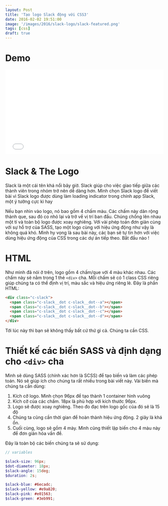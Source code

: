 ```yaml
---
layout: Post
title: 'Tạo logo Slack động với CSS3'
date: 2016-02-02 19:51:00
image: '/images/2016/slack-logo/slack-featured.png'
tags: [css]
draft: true
---
```


# Demo

<iframe height='268' scrolling='no' src='//codepen.io/thangngoc89/embed/QyBQQg/?height=268&theme-id=0&default-tab=result' frameborder='no' allowtransparency='true' allowfullscreen='true' style='width: 100%;'>See the Pen <a href='http://codepen.io/thangngoc89/pen/QyBQQg/'>Slack logo with pure CSS3</a> by Khoa Nguyen (<a href='http://codepen.io/thangngoc89'>@thangngoc89</a>) on <a href='http://codepen.io'>CodePen</a>.
</iframe>

# Slack & The Logo

Slack là một cái tên khá nổi bây giờ. Slack giúp cho việc giao tiếp giữa
các thành viên trong nhóm trở nên dễ dàng hơn. Mình chọn Slack logo để viết bài
vì Slack logo được dùng làm loading indicator trong chính app Slack, một ý tưởng
cực kì hay

Nếu bạn nhìn vào logo, nó bao gồm 4 chấm màu. Các chấm này dãn rộng thành que,
sau đó co nhỏ lại và trở về vị trí ban đầu. Chúng chồng lên nhau một tí
và toàn bộ logo được xoay nghiêng. Với vài phép toán đơn giản cùng với sự hỗ trợ
của SASS, tạo một logo cùng với hiệu ứng động như vậy là không quá khó.
Mình hy vọng là sau bài này, các bạn sẽ tự tin hơn với việc dùng hiệu ứng động
của CSS trong các dự án tiếp theo. Bắt đầu nào !

# HTML

Như mình đã nói ở trên, logo gồm 4 chấm/que với 4 màu khác nhau. Các chấm này sẽ nằm trong 1 thẻ `<div>` cha. Mỗi chấm sẽ có 1 class CSS riêng giúp chúng ta có thể định vị trí, màu sắc và hiệu
ứng riêng lẻ. Đây là phần HTML:

```html
<div class="c-slack">
  <span class="c-slack__dot c-slack__dot--a"></span>
  <span class="c-slack__dot c-slack__dot--b"></span>
  <span class="c-slack__dot c-slack__dot--c"></span>
  <span class="c-slack__dot c-slack__dot--d"></span>
</div>
```

Tới lúc này thì bạn sẽ không thấy bất cứ thứ gì cả. Chúng ta cần CSS.

# Thiết kế các biến SASS và định dạng cho `<div>` cha

Mình sẽ dùng SASS (chính xác hơn là SCSS) để tạo biến và làm các
phép toán. Nó sẽ giúp ích cho chúng ta rất nhiều trong bài viết này.
Vài biến mà chúng ta cần dùng:

1. Kích cỡ logo. Mình chọn 96px để tạo thành 1 container hình vuông
2. Kích cỡ của các chấm. 18px là phù hợp với kích thước 96px.
3. Logo sẽ được xoay nghiêng. Theo đo đạc trên logo gốc của đó sẽ là 15 độ
4. Chúng ta cũng cần thời gian để hoàn thành hiệu ứng động. 2 giây
là khá ổn.
5. Cuối cùng, logo sẽ gồm 4 mày. Mình cũng thiết lập biến cho
4 màu này để đơn giản hóa vấn đề.

Đây là toàn bộ các biến chúng ta sẽ sử dụng:

```scss
// variables

$slack-size: 96px;
$dot-diameter: 18px;
$slack-angle: 15deg;
$duration: 2s;

$slack-blue: #6ecadc;
$slack-yellow: #e9a820;
$slack-pink: #e01563;
$slack-green: #3eb991;
```
